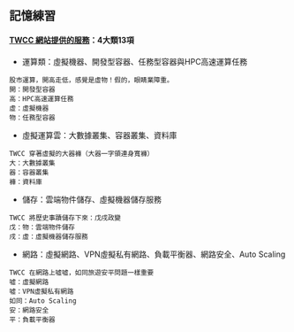 ## 記憶練習
 
#### [TWCC 網站提供的服務](https://www.ithome.com.tw/news/130695)：4大類13項
- 運算類：虛擬機器、開發型容器、任務型容器與HPC高速運算任務
```
股市運算，開高走低，感覺是虛物！假的，眼睛業障重。
開：開發型容器
高：HPC高速運算任務
虛：虛擬機器
物：任務型容器
```
- 虛擬運算雲：大數據叢集、容器叢集、資料庫
```
TWCC 穿著虛擬的大器褲（大器一字領連身寬褲）
大：大數據叢集
器：容器叢集
褲：資料庫
```

- 儲存：雲端物件儲存、虛擬機器儲存服務
```
TWCC 將歷史事蹟儲存下來：戊戌政變
戊：物：雲端物件儲存
戌：虛：虛擬機器儲存服務
```

- 網路：虛擬網路、VPN虛擬私有網路、負載平衡器、網路安全、Auto Scaling
```
TWCC 在網路上噓噓，如同旅遊安平問題一樣重要
噓：虛擬網路
噓：VPN虛擬私有網路
如同：Auto Scaling
安：網路安全
平：負載平衡器
```

